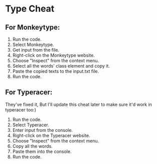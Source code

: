 <body>
  <h1>Type Cheat</h1>
  <h2>For Monkeytype:</h2>
  <ol>
    <li>Run the code.</li>
    <li>Select Monkeytype.</li>
    <li>Get input from the file.</li>
    <li>Right-click on the Monkeytype website.</li>
    <li>Choose "Inspect" from the context menu.</li>
    <li>Select all the words' class element and copy it.</li>
    <li>Paste the copied texts to the input.txt file.</li>
    <li>Run the code.</li>
  </ol>
  
  <h2>For Typeracer:</h2>
  <p>They've fixed it, But I'll update this cheat later to make sure it'd work in typeracer too:)</p>
  <ol>
    <li>Run the code.</li>
    <li>Select Typeracer.</li>
    <li>Enter input from the console.</li>
    <li>Right-click on the Typeracer website.</li>
    <li>Choose "Inspect" from the context menu.</li>
    <li>Copy all the words.</li>
    <li>Paste them into the console.</li>
    <li>Run the code.</li>
  </ol>
</body>
</html>
